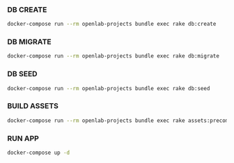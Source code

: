 
### DB CREATE

```bash
docker-compose run --rm openlab-projects bundle exec rake db:create
```

### DB MIGRATE

```bash
docker-compose run --rm openlab-projects bundle exec rake db:migrate
```

### DB SEED

```bash
docker-compose run --rm openlab-projects bundle exec rake db:seed
```

### BUILD ASSETS

```bash
docker-compose run --rm openlab-projects bundle exec rake assets:precompile

```

### RUN APP

```bash
docker-compose up -d
```
